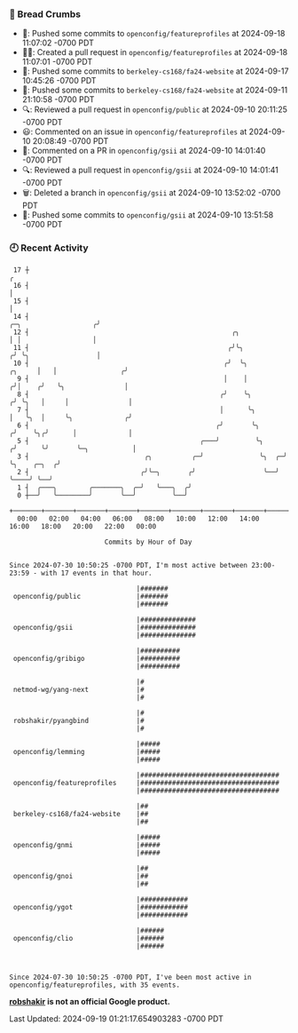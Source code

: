 ### 🍞 Bread Crumbs

 * 🚢: Pushed some commits to `openconfig/featureprofiles` at 2024-09-18 11:07:02 -0700 PDT
 * ✍🏼: Created a pull request in `openconfig/featureprofiles` at 2024-09-18 11:07:01 -0700 PDT
 * 🚢: Pushed some commits to `berkeley-cs168/fa24-website` at 2024-09-17 10:45:26 -0700 PDT
 * 🚢: Pushed some commits to `berkeley-cs168/fa24-website` at 2024-09-11 21:10:58 -0700 PDT
 * 🔍: Reviewed a pull request in  `openconfig/public` at 2024-09-10 20:11:25 -0700 PDT
 * 😃: Commented on an issue in `openconfig/featureprofiles` at 2024-09-10 20:08:49 -0700 PDT
 * 💬: Commented on a PR in  `openconfig/gsii` at 2024-09-10 14:01:40 -0700 PDT
 * 🔍: Reviewed a pull request in  `openconfig/gsii` at 2024-09-10 14:01:41 -0700 PDT
 * 🗑: Deleted a branch in `openconfig/gsii` at 2024-09-10 13:52:02 -0700 PDT
 * 🚢: Pushed some commits to `openconfig/gsii` at 2024-09-10 13:51:58 -0700 PDT

### 🕘 Recent Activity
```
 17 ┼                                                                                                  ╭
 16 ┤                                                                                                  │
 15 ┤                                                                                                  │
 14 ┤                                                                            ╭─╮                  ╭╯
 12 ┤                                                   ╭╮                       │ │                  │
 11 ┤                                                  ╭╯╰╮                     ╭╯ ╰╮                 │
 10 ┤                                                 ╭╯  ╰╮             ╭╮     │   │                ╭╯
  9 ┤                                                 │    │            ╭╯│    ╭╯   ╰╮               │
  8 ┤                                                ╭╯    ╰╮          ╭╯ ╰╮   │     │               │
  7 ┤                                                │      ╰╮         │   ╰╮  │     ╰╮             ╭╯
  6 ┤                                               ╭╯       ╰╮       ╭╯    ╰╮╭╯      │             │
  5 ┤                                           ╭───╯         ╰╮     ╭╯      ╰╯       ╰─╮           │
  3 ┤                             ╭╮          ╭─╯              ╰╮  ╭─╯                  ╰╮    ╭─╮  ╭╯
  2 ┤                            ╭╯╰─╮       ╭╯                 ╰──╯                     ╰────╯ ╰──╯
  1 ┤  ╭───╮        ╭───────╮  ╭─╯   ╰───╮  ╭╯
  0 ┼──╯   ╰────────╯       ╰──╯         ╰──╯
    +───────+───────+───────+───────+───────+───────+───────+───────+───────+───────+───────+───────+────
  00:00   02:00   04:00   06:00   08:00   10:00   12:00   14:00   16:00   18:00   20:00   22:00   00:00   

						Commits by Hour of Day


Since 2024-07-30 10:50:25 -0700 PDT, I'm most active between 23:00-23:59 - with 17 events in that hour.

```



```
                                |#######
 openconfig/public              |#######
                                |#######

                                |##############
 openconfig/gsii                |##############
                                |##############

                                |##########
 openconfig/gribigo             |##########
                                |##########

                                |#
 netmod-wg/yang-next            |#
                                |#

                                |#
 robshakir/pyangbind            |#
                                |#

                                |#####
 openconfig/lemming             |#####
                                |#####

                                |###################################
 openconfig/featureprofiles     |###################################
                                |###################################

                                |##
 berkeley-cs168/fa24-website    |##
                                |##

                                |#####
 openconfig/gnmi                |#####
                                |#####

                                |##
 openconfig/gnoi                |##
                                |##

                                |############
 openconfig/ygot                |############
                                |############

                                |######
 openconfig/clio                |######
                                |######



Since 2024-07-30 10:50:25 -0700 PDT, I've been most active in openconfig/featureprofiles, with 35 events.

```
**[robshakir](mailto:robjs@google.com) is not an official Google product.**  


Last Updated: 2024-09-19 01:21:17.654903283 -0700 PDT
